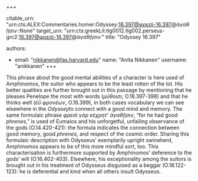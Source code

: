 +++


citable_urn: "urn:cts:ALEX:Commentaries.homer:Odyssey:16.397@φρεσὶ-16.397@ἀγαθῇσιν·:None"
target_urn: "urn:cts:greekLit:tlg0012.tlg002.perseus-grc2:16.397@φρεσὶ-16.397@ἀγαθῇσιν·"
title: "Odyssey 16.397"

authors:
- email: "nikkanen@fas.harvard.edu"
  name: "Anita Nikkanen"
  username: "anikkanen"
+++

<p>This phrase about the good mental abilities of a character is here used of Amphinomos, the suitor who appears to be the least rotten of the lot. His better qualities are further brought out in this passage by mentioning that he pleases Penelope the most with words (<em>μύθοισι</em>; O.16.397-398) and that he thinks well (<em>ἐῢ φρονέων</em>, O.16.399), in both cases vocabulary we can see elsewhere in the <em>Odyssey</em>to connect with a good mind and memory. The same formulaic phrase <em>φρεσὶ γὰρ κέχρητ&#x27; ἀγαθῇσιν</em>, “for he had good <em>phrenes</em>,” is used of Eumaios and his unforgetful, unfailing observance of the gods (O.14.420-421): the formula indicates the connection between good memory, good <em>phrenes</em>, and respect of the cosmic order. Sharing this formulaic description with Odysseus’ exemplarily upright swineherd, Amphinomos appears to be of this more mindful sort, too. This characterisation is furthermore supported by Amphinomos’ deference to the gods’ will (O.16.402-403). Elsewhere, his exceptionality among the suitors is brought out in his treatment of Odysseus disguised as a beggar (O.18.122-123): he is deferential and kind when all others insult Odysseus.</p>
